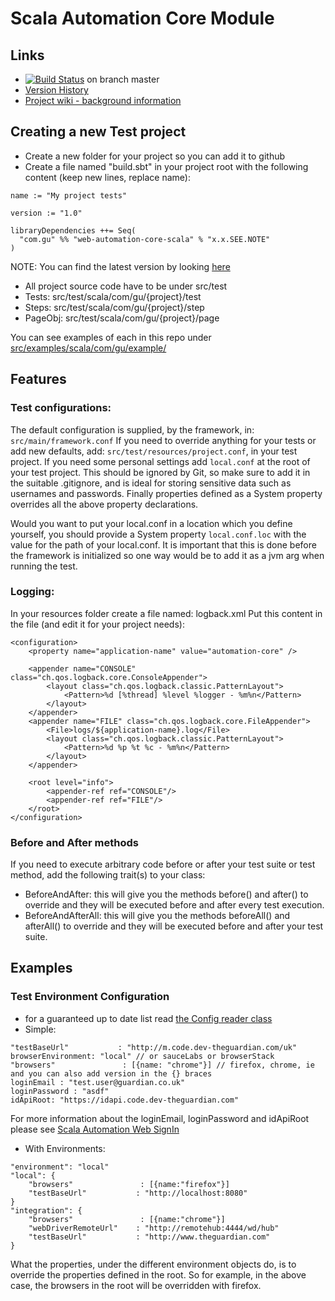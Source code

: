 #  Scala Automation Core Module

## Links
- [![Build Status](https://travis-ci.org/guardian/scala-automation.svg?branch=master)](https://travis-ci.org/guardian/scala-automation) on branch master
- [Version History](http://scala-automation.s3-website-eu-west-1.amazonaws.com/changelog.html)
- [Project wiki - background information](https://sites.google.com/a/guardian.co.uk/qa/scala-automation)

## Creating a new Test project
- Create a new folder for your project so you can add it to github
- Create a file named "build.sbt" in your project root with the following content (keep new lines, replace name):
```
name := "My project tests"

version := "1.0"

libraryDependencies ++= Seq(
  "com.gu" %% "web-automation-core-scala" % "x.x.SEE.NOTE"
)
```
NOTE: You can find the latest version by looking [here](http://repo1.maven.org/maven2/com/gu/scala-automation_2.10/)

* All project source code have to be under src/test
* Tests:    src/test/scala/com/gu/{project}/test
* Steps:    src/test/scala/com/gu/{project}/step
* PageObj:  src/test/scala/com/gu/{project}/page

You can see examples of each in this repo under [src/examples/scala/com/gu/example/](src/examples/scala/com/gu/example/)

## Features

### Test configurations:
The default configuration is supplied, by the framework, in: ```src/main/framework.conf```
If you need to override anything for your tests or add new defaults, add: ```src/test/resources/project.conf```, in your test project.
If you need some personal settings add ```local.conf``` at the root of your test project.  This should be ignored by Git, so make sure to add it in the suitable .gitignore, and is ideal for storing sensitive data such as usernames and passwords.
Finally properties defined as a System property overrides all the above property declarations.

Would you want to put your local.conf in a location which you define yourself, you should provide a System property ```local.conf.loc``` with the value for the path of your local.conf. It is important that this is done before the framework is initialized so one way would be to add it as a jvm arg when running the test.

### Logging:
In your resources folder create a file named: logback.xml
Put this content in the file (and edit it for your project needs):
```
<configuration>
    <property name="application-name" value="automation-core" />

    <appender name="CONSOLE" class="ch.qos.logback.core.ConsoleAppender">
        <layout class="ch.qos.logback.classic.PatternLayout">
            <Pattern>%d [%thread] %level %logger - %m%n</Pattern>
        </layout>
    </appender>
    <appender name="FILE" class="ch.qos.logback.core.FileAppender">
        <File>logs/${application-name}.log</File>
        <layout class="ch.qos.logback.classic.PatternLayout">
            <Pattern>%d %p %t %c - %m%n</Pattern>
        </layout>
    </appender>

    <root level="info">
        <appender-ref ref="CONSOLE"/>
        <appender-ref ref="FILE"/>
    </root>
</configuration>
```

### Before and After methods
If you need to execute arbitrary code before or after your test suite or test method,
add the following trait(s) to your class:
- BeforeAndAfter: this will give you the methods before() and after() to override and they will be executed before and after every test execution.
- BeforeAndAfterAll: this will give you the methods beforeAll() and afterAll() to override and they will be executed before and after your test suite.

## Examples

### Test Environment Configuration
- for a guaranteed up to date list read [the Config reader class](src/main/scala/com/gu/automation/support/Config.scala)
- Simple:
```
"testBaseUrl"           : "http://m.code.dev-theguardian.com/uk"
browserEnvironment: "local" // or sauceLabs or browserStack
"browsers"               : [{name: "chrome"}] // firefox, chrome, ie and you can also add version in the {} braces
loginEmail : "test.user@guardian.co.uk"
loginPassword : "asdf"
idApiRoot: "https://idapi.code.dev-theguardian.com"
```
For more information about the loginEmail, loginPassword and idApiRoot please see [Scala Automation Web SignIn](https://github.com/guardian/scala-automation-web-signin)

- With Environments:
```
"environment": "local"
"local": {
    "browsers"               : [{name:"firefox"}]
    "testBaseUrl"           : "http://localhost:8080"
}
"integration": {
    "browsers"               : [{name:"chrome"}]
    "webDriverRemoteUrl"    : "http://remotehub:4444/wd/hub"
    "testBaseUrl"           : "http://www.theguardian.com"
}
```
What the properties, under the different environment objects do, is to override the properties defined in the root. So for example, in the above case, the browsers in the root will be overridden with firefox.

